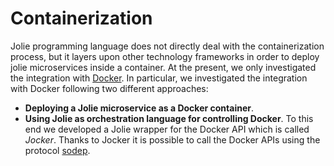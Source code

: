 # Containerization

Jolie programming language does not directly deal with the containerization process, but it layers upon other technology frameworks in order to deploy jolie microservices inside a container. At the present, we only investigated the integration with [Docker](https://www.docker.com/). In particular, we investigated the integration with Docker following two different approaches:

* **Deploying a Jolie microservice as a Docker container**.
* **Using Jolie as orchestration language for controlling Docker**. To this end we developed a Jolie wrapper for the Docker API which is called _Jocker_. Thanks to Jocker it is possible to call the Docker APIs using the protocol [sodep](../protocols/sodep/README.md).
